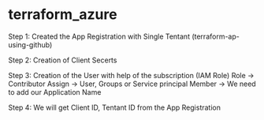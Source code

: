 # terraform_azure

Step 1:
Created the App Registration with Single Tentant (terraform-ap-using-github)

Step 2:
Creation of Client Secerts

Step 3:
Creation of the User with help of the subscription (IAM Role)
Role -> Contributor
Assign -> User, Groups or Service principal
Member -> We need to add our Application Name

Step 4:
We will get Client ID, Tentant ID from the App Registration
